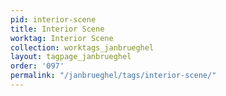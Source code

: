 ```yaml
---
pid: interior-scene
title: Interior Scene
worktag: Interior Scene
collection: worktags_janbrueghel
layout: tagpage_janbrueghel
order: '097'
permalink: "/janbrueghel/tags/interior-scene/"
---
```

